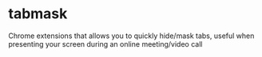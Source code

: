 # tabmask
Chrome extensions that allows you to quickly hide/mask tabs, useful when presenting your screen during an online meeting/video call
